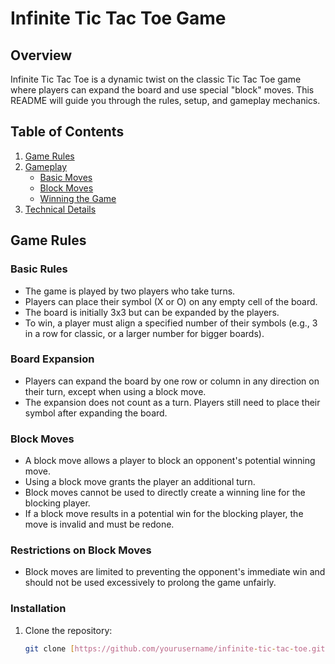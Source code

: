 # Infinite Tic Tac Toe Game

## Overview

Infinite Tic Tac Toe is a dynamic twist on the classic Tic Tac Toe game where players can expand the board and use special "block" moves. This README will guide you through the rules, setup, and gameplay mechanics.

## Table of Contents

1. [Game Rules](#game-rules)
2. [Gameplay](#gameplay)
   - [Basic Moves](#basic-moves)
   - [Block Moves](#block-moves)
   - [Winning the Game](#winning-the-game)
3. [Technical Details](#technical-details)

## Game Rules

### Basic Rules

- The game is played by two players who take turns.
- Players can place their symbol (X or O) on any empty cell of the board.
- The board is initially 3x3 but can be expanded by the players.
- To win, a player must align a specified number of their symbols (e.g., 3 in a row for classic, or a larger number for bigger boards).

### Board Expansion

- Players can expand the board by one row or column in any direction on their turn, except when using a block move.
- The expansion does not count as a turn. Players still need to place their symbol after expanding the board.

### Block Moves

- A block move allows a player to block an opponent's potential winning move.
- Using a block move grants the player an additional turn.
- Block moves cannot be used to directly create a winning line for the blocking player.
- If a block move results in a potential win for the blocking player, the move is invalid and must be redone.

### Restrictions on Block Moves

- Block moves are limited to preventing the opponent's immediate win and should not be used excessively to prolong the game unfairly.

### Installation

1. Clone the repository:
   ```bash
   git clone [https://github.com/yourusername/infinite-tic-tac-toe.git](https://github.com/katanpink/inf-ticky-tacy)
